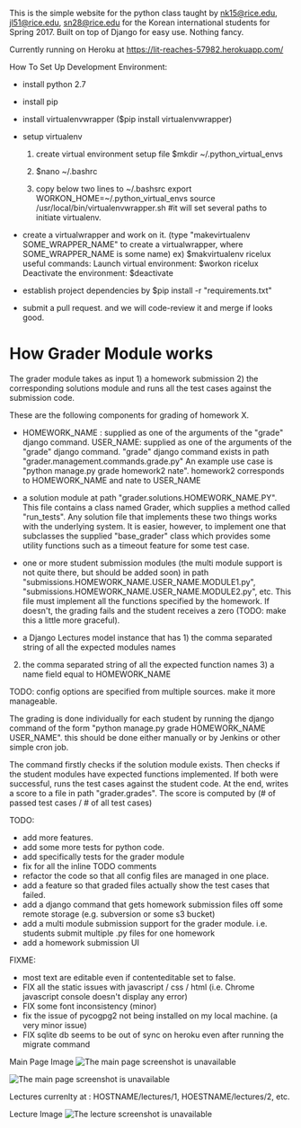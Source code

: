 This is the simple website for the python class taught by nk15@rice.edu, jl51@rice.edu, sn28@rice.edu for the Korean international
students for Spring 2017. Built on top of Django for easy use. Nothing fancy.

Currently running on Heroku at
https://lit-reaches-57982.herokuapp.com/

How To Set Up Development Environment:
- install python 2.7
- install pip
- install virtualenvwrapper ($pip install virtualenvwrapper)
- setup virtualenv
  1. create virtual environment setup file
  	$mkdir ~/.python_virtual_envs

  2. $nano ~/.bashrc 

  3. copy below two lines to ~/.bashsrc
	export WORKON_HOME=~/.python_virtual_envs
	source /usr/local/bin/virtualenvwrapper.sh #it will set several paths to initiate virtualenv.

- create a virtualwrapper and work on it. (type "makevirtualenv SOME_WRAPPER_NAME" to create a virtualwrapper, where SOME_WRAPPER_NAME is some name)
	ex) $makvirtualenv ricelux
	useful commands:
		Launch virtual environment: $workon ricelux
		Deactivate the environment: $deactivate

- establish project dependencies by
	$pip install -r "requirements.txt"

- submit a pull request. and we will code-review it and merge if looks good.


# How Grader Module works

The grader module takes as input 1) a homework submission 2) the corresponding solutions module and runs all the
test cases against the submission code.

These are the following components for grading of homework X.

- HOMEWORK_NAME : supplied as one of the arguments of the "grade" django command. USER_NAME: supplied as one of
the arguments of the "grade" django command. "grade" django command exists in path "grader.management.commands.grade.py"
An example use case is "python manage.py grade homework2 nate". homework2 corresponds to HOMEWORK_NAME and nate to
USER_NAME

- a solution module at path "grader.solutions.HOMEWORK_NAME.PY".
This file contains a class named Grader, which supplies a method
called "run_tests". Any solution file that implements these two things works with the underlying system. It is easier,
however, to implement one that subclasses the supplied "base_grader" class which provides some utility functions such
as a timeout feature for some test case.


- one or more student submission modules (the multi module support is not quite there, but should be added soon)
in path "submissions.HOMEWORK_NAME.USER_NAME.MODULE1.py", "submissions.HOMEWORK_NAME.USER_NAME.MODULE2.py", etc.
This file must implement all the functions specified by the homework.
If doesn't, the grading fails and the student receives a zero (TODO: make this a little more graceful).

- a Django Lectures model instance that has 1) the comma separated string of all the expected modules names
 2) the comma separated string of all the expected function names 3) a name field equal to HOMEWORK_NAME

TODO: config options are specified from multiple sources. make it more manageable.

The grading is done individually for each student by running the django command of the form
"python manage.py grade HOMEWORK_NAME USER_NAME". this should be done either manually or by Jenkins or other simple
cron job.

The command firstly checks if the solution module exists. Then checks if the student modules have expected functions
implemented. If both were successful, runs the test cases against the student code. At the end, writes a score
to a file in path "grader.grades". The score is computed by (# of passed test cases / # of all test cases)


TODO:
- add more features.
- add some more tests for python code.
- add specifically tests for the grader module
- fix for all the inline TODO comments
- refactor the code so that all config files are managed in one place.
- add a feature so that graded files actually show the test cases that failed.
- add a django command that gets homework submission files off some remote storage (e.g. subversion or some s3 bucket)
- add a multi module submission support for the grader module. i.e. students submit multiple .py files for one homework
- add a homework submission UI

FIXME:
- most text are editable even if contenteditable set to false.
- FIX all the static issues with javascript / css / html (i.e. Chrome javascript console doesn't display any error)
- FIX some font inconsistency (minor)
- fix the issue of pycogpg2 not being installed on my local machine. (a very minor issue)
- FIX sqlite db seems to be out of sync on heroku even after running the migrate command


Main Page Image
![The main page screenshot is unavailable](https://cloud.githubusercontent.com/assets/10087079/21211491/92b13fe2-c249-11e6-8748-45462600ff62.png)

![The main page screenshot is unavailable](https://cloud.githubusercontent.com/assets/10087079/21211497/9b537958-c249-11e6-901e-bd90b1c57995.png)

Lectures currenlty at : HOSTNAME/lectures/1,   HOESTNAME/lectures/2, etc.

Lecture Image
![The lecture screenshot is unavailable](https://cloud.githubusercontent.com/assets/10087079/21213540/a4b34972-c25a-11e6-9d00-6d99e9bd945e.png)

